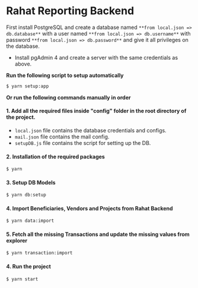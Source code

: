 # Rahat Reporting Backend

First install PostgreSQL and create a database named `**from local.json => db.database**` with a user named `**from local.json => db.username**` with password `**from local.json => db.password**` and give it all privileges on the database.

- Install pgAdmin 4 and create a server with the same credentials as above.

**Run the following script to setup automatically**

```bash
$ yarn setup:app
```

**Or run the following commands manually in order**

#### 1. Add all the required files inside "config" folder in the root directory of the project.

- `local.json` file contains the database credentials and configs.
- `mail.json` file contains the mail config.
- `setupDB.js` file contains the script for setting up the DB.

#### 2. Installation of the required packages

```bash
$ yarn
```

#### 3. Setup DB Models

```bash
$ yarn db:setup
```

#### 4. Import Beneficiaries, Vendors and Projects from Rahat Backend

```bash
$ yarn data:import
```

#### 5. Fetch all the missing Transactions and update the missing values from explorer

```bash
$ yarn transaction:import
```

#### 4. Run the project

```bash
$ yarn start
```
